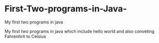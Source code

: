 # First-Two-programs-in-Java-
My first two programs in java


My first two programs in java which include hello world and also conveting Fahrenhrit to Celsius
